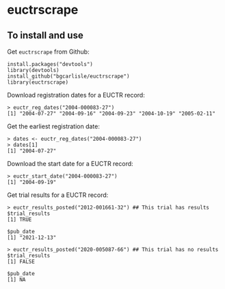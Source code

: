 # euctrscrape

## To install and use

Get `euctrscrape` from Github:

```
install.packages("devtools")
library(devtools)
install_github("bgcarlisle/euctrscrape")
library(euctrscrape)
```

Download registration dates for a EUCTR record:

```
> euctr_reg_dates("2004-000083-27")
[1] "2004-07-27" "2004-09-16" "2004-09-23" "2004-10-19" "2005-02-11"
```

Get the earliest registration date:

```
> dates <- euctr_reg_dates("2004-000083-27")
> dates[1]
[1] "2004-07-27"
```

Download the start date for a EUCTR record:

```
> euctr_start_date("2004-000083-27")
[1] "2004-09-19"
```

Get trial results for a EUCTR record:

```
> euctr_results_posted("2012-001661-32") ## This trial has results
$trial_results
[1] TRUE

$pub_date
[1] "2021-12-13"
```

```
> euctr_results_posted("2020-005087-66") ## This trial has no results
$trial_results
[1] FALSE

$pub_date
[1] NA
```
